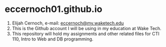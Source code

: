 # eccernoch01.github.io

1. Elijah Cernoch, e-mail: eccernoch@my.waketech.edu
2. This is the Github account I will be using in my education at Wake Tech.
3. This repository will hold my assignments and other related files for CTI 110, Intro to Web and DB programming.

